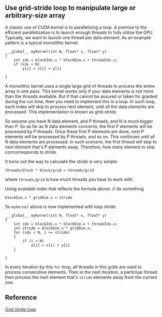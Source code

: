 ## Use grid-stride loop to manipulate large or arbitrary-size array

A classic use of CUDA kernel is to parallelizing a loop. A premise to the efficient parallelization is to launch enough threads to fully utilize the GPU. Typically, we want to launch one thread per data element. As an example pattern is a typical monolithic kernel:

```
___global__ myKernel(int N, float* x, float* y)
{
    int idx = blockIdx.x * blockDim.x + threadIdx.x;       
    if (idx < N)
        y[i] = x[i] + y[i]

}

```
A monolithic kernel uses a single large grid of threads to process the entire array in one pass. This kernel works only if your data elements is not more than the threads available. But if that cannot be assured or taken for granted during the run time, then you need to implement this in a loop. In such loop, each index will skip to process next element, until all the data elements are processed. This implementation is known as grid-stride. 

So assume you have N data element, and P threads, and N is much bigger than P. So as far as N data elements concerns, the first P elements will be processed by P threads. Once these first P elements are done, next P elements will be processed by P threads, and so on. This continues until all N data elements are processed. In such scenario, the first thread will skip to next element that's P elements away. Therefore, how many element to skip corrcorresponds to stride. 

It turns out the way to calculate the stride is very simple: 

`threads/block * block/grid = threads/grid`

where `threads/grid` is how much threads you have to work with.

Using available index that reflects the formula above:
// do something
```
blockDim.x * gridDim.x = stride
```

So `myKernel` above is now implemented with loop stride:

```
___global__ myKernel(int N, float* x, float* y)
{
    int idx = blockIdx.x * blockDim.x + threadIdx.x;    
    int stride = blockDim.x * gridDim.x;  
    for (idx < N, i += stride)
    {
        if (i < N)
            y[i] = x[i] + y[i]
    }

}
```

In every iteration by this `for` loop, all threads in this grids are used to process consecutive elements. Then in the next iteration, a particluar thread then process the next element that's `stride` elements away from the current one.

## Reference 

[Grid stride loop](https://developer.nvidia.com/blog/cuda-pro-tip-write-flexible-kernels-grid-stride-loops/)